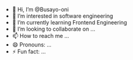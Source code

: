 - 👋 Hi, I’m @Busayo-oni
- 👀 I’m interested in software engineering
- 🌱 I’m currently learning Frontend Engineering
- 💞️ I’m looking to collaborate on ...
- 📫 How to reach me ...
- 😄 Pronouns: ...
- ⚡ Fun fact: ...

<!---
Busayo-oni/Busayo-oni is a ✨ special ✨ repository because its `README.md` (this file) appears on your GitHub profile.
You can click the Preview link to take a look at your changes.
--->
